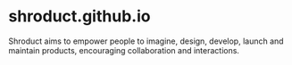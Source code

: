 # shroduct.github.io
Shroduct aims to empower people to imagine, design, develop, launch and maintain products, encouraging collaboration and interactions.
